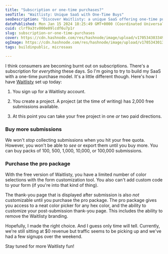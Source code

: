 ```yaml
---
title: "Subscription or one-time purchases?"
seoTitle: "Waitlisty: Unique SaaS with One-Time Buys"
seoDescription: "Discover Waitlisty: a unique SaaS offering one-time purchases and flexible submission plans. Customize your project with ease and efficiency."
datePublished: Mon Jan 15 2024 18:25:49 GMT+0000 (Coordinated Universal Time)
cuid: clrf9a3tv000e09lcdf6u7p1r
slug: subscription-or-one-time-purchases
cover: https://cdn.hashnode.com/res/hashnode/image/upload/v1705343033493/642812b9-3949-4ee2-9347-8a1df5a1f747.jpeg
ogImage: https://cdn.hashnode.com/res/hashnode/image/upload/v1705343013949/af00a2a2-eaef-4a01-9004-9cf0b7597ee1.jpeg
tags: buildinpublic, microsaas

---
```


I think consumers are becoming burnt out on subscriptions. There's a subscription for *everything* these days. So I'm going to try to build my SaaS with a one-time purchase model. It's a little different though. Here's how I have [Waitlisty](https://waitlisty.io) set up today:

1. You sign up for a Waitlisty account.
    
2. You create a project. A project (at the time of writing) has 2,000 free submissions available.
    
3. At this point you can take your free project in one *or* two paid directions.
    

### Buy more submissions

We won't *stop* collecting submissions when you hit your free quota. However, you won't be able to *see* or export them until you buy more. You can buy packs of 100, 500, 1,000, 10,000, or 100,000 submissions.

### Purchase the pro package

With the free version of Waitlisty, you have a limited number of color selections with the form customization tool. You also can't add custom code to your form (if you're into that kind of thing).

The thank-you page that is displayed after submission is also *not* customizable until you purchase the pro package. The pro package gives you access to a neat color picker for any hex color, and the ability to customize your post-submission thank-you page. This includes the ability to remove the Waitlisty branding.

Hopefully, I made the right choice. And I guess only time will tell. Currently, we're still sitting at $0 revenue but traffic seems to be picking up and we've had a few signups over the weekend.

Stay tuned for more Waitlisty fun!